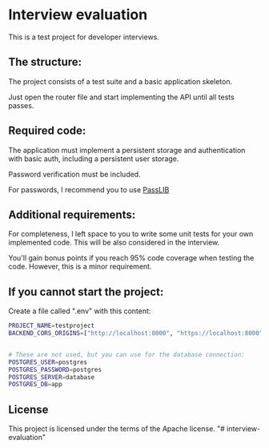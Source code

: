 # Interview evaluation

This is a test project for developer interviews.

## The structure:

The project consists of a test suite and a basic application skeleton.

Just open the router file and start implementing the API until all tests passes.

## Required code:

The application must implement a persistent storage and authentication with basic auth, including a persistent user storage.

Password verification must be included.

For passwords, I recommend you to use [PassLIB](https://passlib.readthedocs.io/en/stable/)

## Additional requirements:

For completeness, I left space to you to write some unit tests for your own implemented code. This will be also considered in the interview.

You'll gain bonus points if you reach 95% code coverage when testing the code. However, this is a minor requirement.

## If you cannot start the project:

Create a file called ".env" with this content:

```bash
PROJECT_NAME=testproject
BACKEND_CORS_ORIGINS=["http://localhost:8000", "https://localhost:8000", "http://localhost", "https://localhost"]


# These are not used, but you can use for the database connection:
POSTGRES_USER=postgres
POSTGRES_PASSWORD=postgres
POSTGRES_SERVER=database
POSTGRES_DB=app
```

## License

This project is licensed under the terms of the Apache license.
"# interview-evaluation" 

